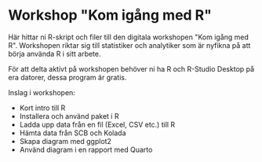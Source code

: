 # Workshop "Kom igång med R"
Här hittar ni R-skript och filer till den digitala workshopen "Kom igång med R".
Workshopen riktar sig till statistiker och analytiker som är nyfikna på att börja använda R i sitt arbete. 

För att delta aktivt på workshopen behöver ni ha R och R-Studio Desktop på era datorer, dessa program är gratis. 

Inslag i workshopen:
- Kort intro till R
- Installera och använd paket i R
- Ladda upp data från en fil (Excel, CSV etc.) till R
- Hämta data från SCB och Kolada
- Skapa diagram med ggplot2
- Använd diagram i en rapport med Quarto
